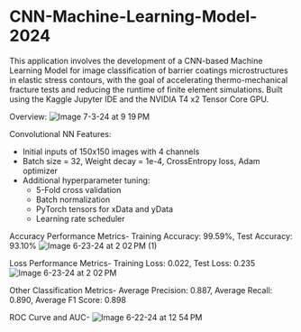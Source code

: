 # CNN-Machine-Learning-Model-2024
This application involves the development of a CNN-based Machine Learning Model for image classification of barrier coatings microstructures in elastic stress contours, with the goal of accelerating thermo-mechanical fracture tests and reducing the runtime of finite element simulations. Built using the Kaggle Jupyter IDE and the NVIDIA T4 x2 Tensor Core GPU.

Overview:
![Image 7-3-24 at 9 19 PM](https://github.com/sagars2004/CNN-Machine-Learning-Model-2024/assets/145163371/b0d1ccef-ad4a-45c2-9b49-1161ffa33b9b)


Convolutional NN Features:
- Initial inputs of 150x150 images with 4 channels
- Batch size = 32, Weight decay = 1e-4, CrossEntropy loss, Adam optimizer
- Additional hyperparameter tuning:
    - 5-Fold cross validation
    - Batch normalization
    - PyTorch tensors for xData and yData
    - Learning rate scheduler

Accuracy Performance Metrics- Training Accuracy: 99.59%, Test Accuracy: 93.10%
![Image 6-23-24 at 2 02 PM (1)](https://github.com/sagars2004/CNN-Machine-Learning-Model-2024/assets/145163371/ae8da9c1-c23e-4e74-874f-fb1dc1579856)


Loss Performance Metrics- Training Loss: 0.022, Test Loss: 0.235
![Image 6-23-24 at 2 02 PM](https://github.com/sagars2004/CNN-Machine-Learning-Model-2024/assets/145163371/74c87686-8855-4af9-8a96-1cfa9490743a)

Other Classification Metrics- Average Precision: 0.887, Average Recall: 0.890, Average F1 Score: 0.898


ROC Curve and AUC-
![Image 6-22-24 at 12 54 PM](https://github.com/sagars2004/CNN-Machine-Learning-Model-2024/assets/145163371/cb2e1b40-b504-44fc-8172-879eb7895fb8)
